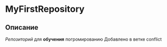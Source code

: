 # MyFirstRepository
## Описание
*Репозиторий* для **обучения** погромированию
Добавлено в ветке conflict
